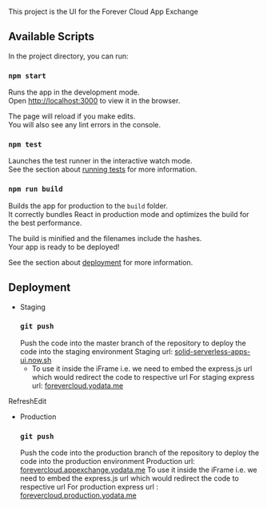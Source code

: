 This project is the UI for the Forever Cloud App Exchange

## Available Scripts

In the project directory, you can run:

### `npm start`

Runs the app in the development mode.<br />
Open [http://localhost:3000](http://localhost:3000) to view it in the browser.

The page will reload if you make edits.<br />
You will also see any lint errors in the console.

### `npm test`

Launches the test runner in the interactive watch mode.<br />
See the section about [running tests](https://facebook.github.io/create-react-app/docs/running-tests) for more information.

### `npm run build`

Builds the app for production to the `build` folder.<br />
It correctly bundles React in production mode and optimizes the build for the best performance.

The build is minified and the filenames include the hashes.<br />
Your app is ready to be deployed!

See the section about [deployment](https://facebook.github.io/create-react-app/docs/deployment) for more information.

## Deployment
 - Staging
	 ### `git push`
	 Push the code into the master branch of the repository to deploy the code into the staging environment
	 Staging url: [solid-serverless-apps-ui.now.sh](https://solid-serverless-apps-ui.now.sh/)
	 * To use it inside the iFrame i.e. we need to embed the express.js url which would redirect the code to respective url
		 For staging express url:  [forevercloud.yodata.me](http://forevercloud.yodata.me/)

RefreshEdit
	 
 - Production
	### `git push`
	 Push the code into the production branch of the repository to deploy the code into the production environment
	 Production url: [forevercloud.appexchange.yodata.me](http://forevercloud.appexchange.yodata.me/)
	 To use it inside the iFrame i.e. we need to embed the express.js url which would redirect the code to respective url
		 For production express url : [forevercloud.production.yodata.me](http://forevercloud.production.yodata.me/)
